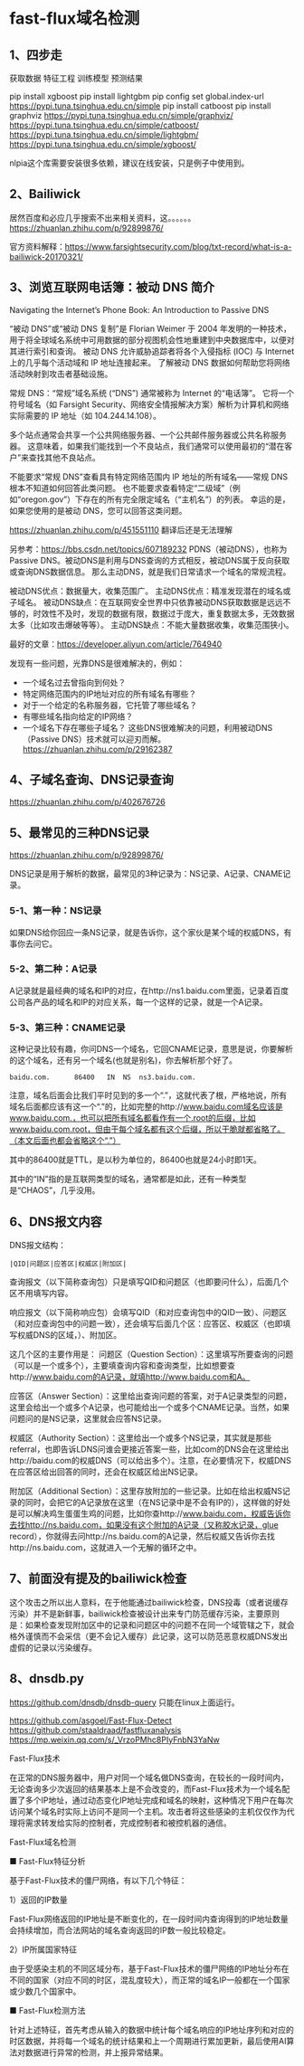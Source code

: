 # fast-flux域名检测

## 1、四步走
获取数据
特征工程
训练模型
预测结果

pip install xgboost
pip install lightgbm
pip config set global.index-url https://pypi.tuna.tsinghua.edu.cn/simple
pip install catboost
pip install graphviz
https://pypi.tuna.tsinghua.edu.cn/simple/graphviz/
https://pypi.tuna.tsinghua.edu.cn/simple/catboost/
https://pypi.tuna.tsinghua.edu.cn/simple/lightgbm/
https://pypi.tuna.tsinghua.edu.cn/simple/xgboost/

nlpia这个库需要安装很多依赖，建议在线安装，只是例子中使用到。

## 2、Bailiwick
居然百度和必应几乎搜索不出来相关资料，这。。。。。。
https://zhuanlan.zhihu.com/p/92899876/

官方资料解释：https://www.farsightsecurity.com/blog/txt-record/what-is-a-bailiwick-20170321/

## 3、浏览互联网电话簿：被动 DNS 简介
Navigating the Internet’s Phone Book: An Introduction to Passive DNS

“被动 DNS”或“被动 DNS 复制”是 Florian Weimer 于 2004 年发明的一种技术，用于将全球域名系统中可用数据的部分视图机会性地重建到中央数据库中，以便对其进行索引和查询。 被动 DNS 允许威胁追踪者将各个入侵指标 (IOC) 与 Internet 上的几乎每个活动域和 IP 地址连接起来。 了解被动 DNS 数据如何帮助您将网络活动映射到攻击者基础设施。

常规 DNS：“常规”域名系统 (“DNS”) 通常被称为 Internet 的“电话簿”。 它将一个符号域名（如 Farsight Security、网络安全情报解决方案）解析为计算机和网络实际需要的 IP 地址（如 104.244.14.108）。 

多个站点通常会共享一个公共网络服务器、一个公共邮件服务器或公共名称服务器。 这意味着，如果我们能找到一个不良站点，我们通常可以使用最初的“潜在客户”来查找其他不良站点。

不能要求“常规 DNS”查看具有特定网络范围内 IP 地址的所有域名——常规 DNS 根本不知道如何回答此类问题。
也不能要求查看特定“二级域”（例如“oregon.gov”）下存在的所有完全限定域名（“主机名”）的列表。
幸运的是，如果您使用的是被动 DNS，您可以回答这类问题。

https://zhuanlan.zhihu.com/p/451551110 翻译后还是无法理解

另参考：https://bbs.csdn.net/topics/607189232
PDNS（被动DNS），也称为Passive DNS。被动DNS是利用与DNS查询的方式相反，被动DNS属于反向获取或查询DNS数据信息。
那么主动DNS，就是我们日常请求一个域名的常规流程。

被动DNS优点：数据量大，收集范围广。
主动DNS优点：精准发现潜在的域名或子域名。
被动DNS缺点：在互联网安全世界中只依靠被动DNS获取数据是远远不够的，时效性不及时，发现的数据有限，数据过于庞大，重复数据太多，无效数据太多（比如攻击爆破等等）。
主动DNS缺点：不能大量数据收集，收集范围狭小。

最好的文章：https://developer.aliyun.com/article/764940

发现有一些问题，光靠DNS是很难解决的，例如：
- 一个域名过去曾指向到何处？
- 特定网络范围内的IP地址对应的所有域名有哪些？
- 对于一个给定的名称服务器，它托管了哪些域名？
- 有哪些域名指向给定的IP网络？
- 一个域名下存在哪些子域名？
这些DNS很难解决的问题，利用被动DNS（Passive DNS）技术就可以迎刃而解。
https://zhuanlan.zhihu.com/p/29162387

## 4、子域名查询、DNS记录查询
https://zhuanlan.zhihu.com/p/402676726

## 5、最常见的三种DNS记录
https://zhuanlan.zhihu.com/p/92899876/

DNS记录是用于解析的数据，最常见的3种记录为：NS记录、A记录、CNAME记录。

### 5-1、第一种：NS记录
如果DNS给你回应一条NS记录，就是告诉你，这个家伙是某个域的权威DNS，有事你去问它。

### 5-2、第二种：A记录
A记录就是最经典的域名和IP的对应，在http://ns1.baidu.com里面，记录着百度公司各产品的域名和IP的对应关系，每一个这样的记录，就是一个A记录。

### 5-3、第三种：CNAME记录
这种记录比较有趣，你问DNS一个域名，它回CNAME记录，意思是说，你要解析的这个域名，还有另一个域名(也就是别名)，你去解析那个好了。

```
baidu.com.      86400   IN  NS  ns3.baidu.com.
```
注意，域名后面会比我们平时见到的多一个“.”，这就代表了根，严格地说，所有域名后面都应该有这一个“.”的，比如完整的http://www.baidu.com域名应该是www.baidu.com.，也可以把所有域名都看作有一个.root的后缀，比如www.baidu.com.root，但由于每个域名都有这个后缀，所以干脆就都省略了。（本文后面也都会省略这个“.”）

其中的86400就是TTL，是以秒为单位的，86400也就是24小时即1天。

其中的“IN”指的是互联网类型的域名，通常都是如此，还有一种类型是“CHAOS”，几乎没用。

## 6、DNS报文内容
DNS报文结构：
```
|QID|问题区|应答区|权威区|附加区|
```
查询报文（以下简称查询包）只是填写QID和问题区（也即要问什么），后面几个区不用填写内容。

响应报文（以下简称响应包）会填写QID（和对应查询包中的QID一致）、问题区（和对应查询包中的问题一致），还会填写后面几个区：应答区、权威区（也即填写权威DNS的区域，）、附加区。

这几个区的主要作用是：
问题区（Question Section）：这里填写所要查询的问题（可以是一个或多个），主要填查询内容和查询类型，比如想要查http://www.baidu.com的A记录，就填http://www.baidu.com和A。

应答区（Answer Section）：这里给出查询问题的答案，对于A记录类型的问题，这里会给出一个或多个A记录，也可能给出一个或多个CNAME记录。当然，如果问题问的是NS记录，这里就会应答NS记录。

权威区（Authority Section）：这里给出一个或多个NS记录，其实就是那些referral，也即告诉LDNS问谁会更接近答案一些，比如com的DNS会在这里给出http://baidu.com的权威DNS（可以给出多个）。注意，在必要情况下，权威DNS在应答区给出回答的同时，还会在权威区给出NS记录。

附加区（Additional Section）：这里存放附加的一些记录。比如在给出权威NS记录的同时，会把它的A记录放在这里（在NS记录中是不会有IP的），这样做的好处是可以解决鸡生蛋蛋生鸡的问题，比如你查http://www.baidu.com，权威告诉你去找http://ns.baidu.com，如果没有这个附加的A记录（又称胶水记录，glue record），你就得去问http://ns.baidu.com的A记录，然后权威又告诉你去找http://ns.baidu.com，这就进入一个无解的循环之中。

## 7、前面没有提及的bailiwick检查
这个攻击之所以出人意料，在于他能通过bailiwick检查，DNS投毒（或者说缓存污染）并不是新鲜事，bailiwick检查被设计出来专门防范缓存污染，主要原则是：如果检查发现附加区中的记录和问题区中的问题不在同一个域管辖之下，就会格外谨慎而不会采信（更不会记入缓存）此记录，这可以防范恶意权威DNS发出虚假的记录以污染缓存。

## 8、dnsdb.py
https://github.com/dnsdb/dnsdb-query
只能在linux上面运行。




https://github.com/asgoel/Fast-Flux-Detect
https://github.com/staaldraad/fastfluxanalysis
https://mp.weixin.qq.com/s/_VrzoPMhc8PIyFnbN3YaNw


Fast-Flux技术

在正常的DNS服务器中，用户对同一个域名做DNS查询，在较长的一段时间内，无论查询多少次返回的结果基本上是不会改变的，而Fast-Flux技术为一个域名配置了多个IP地址，通过动态变化IP地址完成和域名的映射，这种情况下用户在每次访问某个域名时实际上访问不是同一个主机。攻击者将这些感染的主机仅仅作为代理将需求转发给实际的控制者，完成控制者和被控机器的通信。

Fast-Flux域名检测



■ Fast-Flux特征分析

基于Fast-Flux技术的僵尸网络，有以下几个特征：

1）返回的IP数量

Fast-Flux网络返回的IP地址是不断变化的，在一段时间内查询得到的IP地址数量会持续增加，而合法网站的域名查询返回的IP数一般比较稳定。

2）IP所属国家特征

由于受感染主机的不同区域分布，基于Fast-Flux技术的僵尸网络的IP地址分布在不同的国家（对应不同的时区，混乱度较大），而正常的域名IP一般都在一个国家或少数几个国家中。



■ Fast-Flux检测方法

针对上述特征，首先考虑从输入的数据中统计每个域名响应的IP地址序列和对应的时区数据，并将每一个域名的统计结果和上一个周期进行累加更新，最后使用AI算法对数据进行异常的检测，并上报异常结果。
